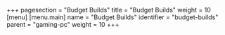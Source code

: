 +++
pagesection = "Budget Builds"
title = "Budget Builds"
weight = 10
[menu]
[menu.main]
		name = "Budget Builds"
		identifier = "budget-builds"
		parent = "gaming-pc"
		weight = 10
+++